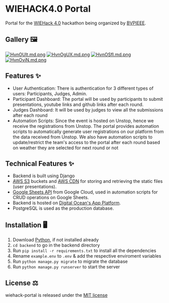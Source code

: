 # WIEHACK4.0 Portal
Portal for the [WIEHack 4.0](https://wiehack.bvpieee.in/) hackathon being organized by [BVPIEEE](https://www.bvpieee.in/).

## Gallery 🖼️
[![HvnOUlt.md.png](https://iili.io/HvnOUlt.md.png)](https://freeimage.host/i/HvnOUlt)
[![HvnOgUX.md.png](https://iili.io/HvnOgUX.md.png)](https://freeimage.host/i/HvnOgUX)
[![HvnOSfI.md.png](https://iili.io/HvnOSfI.md.png)](https://freeimage.host/i/HvnOSfI)
[![HvnOviN.md.png](https://iili.io/HvnOviN.md.png)](https://freeimage.host/i/HvnOviN)

## Features ✨
- User Authentication: There is authentication for 3 different types of users: Participants, Judges, Admin.
- Participant Dashboard: The portal will be used by participants to submit presentations, youtube links and github links after each round.
- Judges Dashboard: It will be used by judges to view all the submissions after each round
- Automation Scripts: Since the event is hosted on Unstop, hence we receive the registrations from Unstop. The portal provides automation scripts to automatically generate user registrations on our platform from the data received from Unstop. We also have automation scripts to update/restrict the team's access to the portal after each round based on weather they are selected for next round or not

## Technical Features ✨
- Backend is built using Django
- [AWS S3](https://aws.amazon.com/s3/) buckets and [AWS CDN](https://aws.amazon.com/cloudfront/) for storing and retrieving the static files (user presentations).
- [Google Sheets API](https://developers.google.com/sheets/api/guides/concepts) from Google Cloud, used in automation scripts for CRUD operations on Google Sheets.
- Backend is hosted on [Digital Ocean's App Platform](https://www.digitalocean.com/products/app-platform).
- PostgreSQL is used as the production database.

## Installation 🖥️
1. Download [Python](https://www.python.org/), if not installed already
2. `cd backend` to go in the backend directory
3. Run `pip install -r requirements.txt` to install all the dependencies
4. Rename `example.env` to `.env` & add the respective enviroment variables
5. Run `python manage.py migrate` to migrate the database
6. Run `python manage.py runserver` to start the server

## License ⚖️ 
wiehack-portal is released under the [MIT license](https://github.com/anubhav06/wiehack-portal/blob/main/LICENSE)
